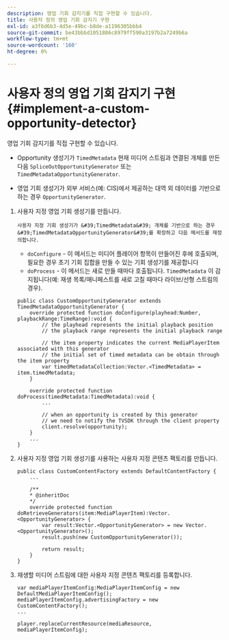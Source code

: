 ```yaml
---
description: 영업 기회 감지기를 직접 구현할 수 있습니다.
title: 사용자 정의 영업 기회 감지기 구현
exl-id: a3f6d6b3-4d5e-49bc-b8de-a1196305bbb4
source-git-commit: be43bbbd1051886c8979ff590a3197b2a7249b6a
workflow-type: tm+mt
source-wordcount: '160'
ht-degree: 0%

---
```


# 사용자 정의 영업 기회 감지기 구현{#implement-a-custom-opportunity-detector}

영업 기회 감지기를 직접 구현할 수 있습니다.

* Opportunity 생성기가 `TimedMetadata` 현재 미디어 스트림과 연결된 개체를 만든 다음 `SpliceOutOpportunityGenerator` 또는 `TimedMetadataOpportunityGenerator`.

* 영업 기회 생성기가 외부 서비스(예: CIS)에서 제공하는 대역 외 데이터를 기반으로 하는 경우 `OpportunityGenerator`.

1. 사용자 지정 영업 기회 생성기를 만듭니다.

       사용자 지정 기회 생성기가 &#39;TimedMetadata&#39; 개체를 기반으로 하는 경우 &#39;TimedMetadataOpportunityGenerator&#39;를 확장하고 다음 메서드를 재정의합니다.
   
   * `doConfigure` - 이 메서드는 미디어 플레이어 항목이 만들어진 후에 호출되며, 필요한 경우 초기 기회 집합을 만들 수 있는 기회 생성기를 제공합니다
   * `doProcess` - 이 메서드는 새로 만들 때마다 호출됩니다. `TimedMetadata` 이 감지됩니다(예: 재생 목록/매니페스트를 새로 고칠 때마다 라이브/선형 스트림의 경우).

   ```
   public class CustomOpportunityGenerator extends TimedMetadataOpportunityGenerator { 
       override protected function doConfigure(playhead:Number, playbackRange:TimeRange):void { 
           // the playhead represents the initial playback position 
           // the playback range represents the initial playback range 
   
           // the item property indicates the current MediaPlayerItem associated with this generator 
           // the initial set of timed metadata can be obtain through the item property 
           var timedMetadataCollection:Vector.<TimedMetadata> = item.timedMetadata; 
       } 
   
       override protected function doProcess(timedMetadata:TimedMetadata):void { 
           ... 
   
           // when an opportunity is created by this generator 
           // we need to notify the TVSDK through the client property 
           client.resolve(opportunity); 
       }  
       ... 
   }
   ```

1. 사용자 지정 영업 기회 생성기를 사용하는 사용자 지정 콘텐츠 팩토리를 만듭니다.

   ```
   public class CustomContentFactory extends DefaultContentFactory { 
       ... 
   
       /** 
       * @inheritDoc 
       */ 
       override protected function doRetrieveGenerators(item:MediaPlayerItem):Vector.<OpportunityGenerator> { 
           var result:Vector.<OpportunityGenerator> = new Vector.<OpportunityGenerator>(); 
           result.push(new CustomOpportunityGenerator()); 
   
           return result; 
       } 
   }
   ```

1. 재생할 미디어 스트림에 대한 사용자 지정 콘텐츠 팩토리를 등록합니다.

   ```
   var mediaPlayerItemConfig:MediaPlayerItemConfig = new DefaultMediaPlayerItemConfig(); 
   mediaPlayerItemConfig.advertisingFactory = new CustomContentFactory(); 
   ... 
   
   player.replaceCurrentResource(mediaResource, mediaPlayerItemConfig);
   ```
